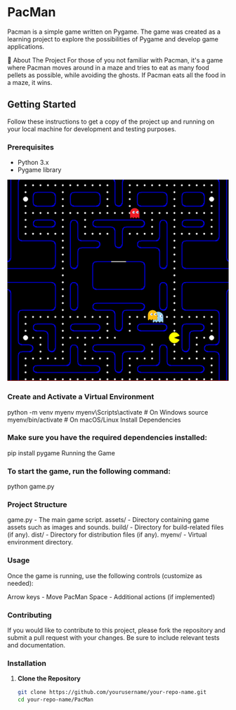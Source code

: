 # PacMan

Pacman is a simple game written on Pygame. The game was created as a learning project to explore the possibilities of Pygame and develop game applications.


📝 About The Project
For those of you not familiar with Pacman, it's a game where Pacman moves around in a maze and tries to eat as many food pellets as possible, while avoiding the ghosts. If Pacman eats all the food in a maze, it wins.


## Getting Started

Follow these instructions to get a copy of the project up and running on your local machine for development and testing purposes.

### Prerequisites

- Python 3.x
- Pygame library

![PacMan](pacman.png)


### Create and Activate a Virtual Environment

python -m venv myenv
myenv\Scripts\activate  # On Windows
source myenv/bin/activate  # On macOS/Linux
Install Dependencies

### Make sure you have the required dependencies installed:
pip install pygame
Running the Game

### To start the game, run the following command:
python game.py

### Project Structure
game.py - The main game script.
assets/ - Directory containing game assets such as images and sounds.
build/ - Directory for build-related files (if any).
dist/ - Directory for distribution files (if any).
myenv/ - Virtual environment directory.

### Usage
Once the game is running, use the following controls (customize as needed):

Arrow keys - Move PacMan
Space - Additional actions (if implemented)

### Contributing
If you would like to contribute to this project, please fork the repository and submit a pull request with your changes. Be sure to include relevant tests and documentation.


### Installation

1. **Clone the Repository**

   ```sh
   git clone https://github.com/yourusername/your-repo-name.git
   cd your-repo-name/PacMan
